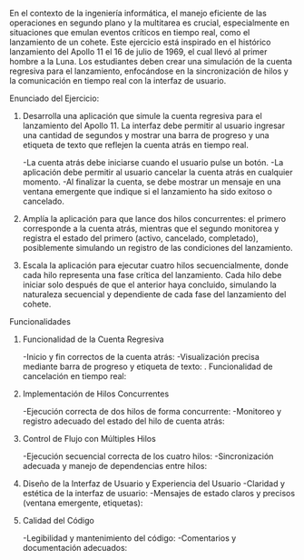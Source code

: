 En el contexto de la ingeniería informática, el manejo eficiente de las operaciones en segundo plano y la 
multitarea es crucial, especialmente en situaciones que emulan eventos críticos en tiempo real, como el 
lanzamiento de un cohete. Este ejercicio está inspirado en el histórico lanzamiento del Apollo 11 el 16 de 
julio de 1969, el cual llevó al primer hombre a la Luna. Los estudiantes deben crear una simulación de la 
cuenta regresiva para el lanzamiento, enfocándose en la sincronización de hilos y la comunicación en 
tiempo real con la interfaz de usuario.

Enunciado del Ejercicio:

1. Desarrolla una aplicación que simule la cuenta regresiva para el lanzamiento del Apollo 11. 
La interfaz debe permitir al usuario ingresar una cantidad de segundos y mostrar una barra de progreso y 
una etiqueta de texto que reflejen la cuenta atrás en tiempo real.

	-La cuenta atrás debe iniciarse cuando el usuario pulse un botón.
	-La aplicación debe permitir al usuario cancelar la cuenta atrás en cualquier momento.
	-Al finalizar la cuenta, se debe mostrar un mensaje en una ventana emergente que indique si el 
	lanzamiento ha sido exitoso o cancelado.

2. Amplía la aplicación para que lance dos hilos concurrentes: el primero corresponde a la cuenta atrás, 
mientras que el segundo monitorea y registra el estado del primero (activo, cancelado, completado), 
posiblemente simulando un registro de las condiciones del lanzamiento.

3. Escala la aplicación para ejecutar cuatro hilos secuencialmente, donde cada hilo representa una fase 
crítica del lanzamiento. Cada hilo debe iniciar solo después de que el anterior haya concluido, simulando
la naturaleza secuencial y dependiente de cada fase del lanzamiento del cohete.

Funcionalidades

1. Funcionalidad de la Cuenta Regresiva 

	-Inicio y fin correctos de la cuenta atrás: 
	-Visualización precisa mediante barra de progreso y etiqueta de texto: .
	Funcionalidad de cancelación en tiempo real: 
2. Implementación de Hilos Concurrentes 

	-Ejecución correcta de dos hilos de forma concurrente: 
	-Monitoreo y registro adecuado del estado del hilo de cuenta atrás: 

3. Control de Flujo con Múltiples Hilos

	-Ejecución secuencial correcta de los cuatro hilos: 
	-Sincronización adecuada y manejo de dependencias entre hilos: 

4. Diseño de la Interfaz de Usuario y Experiencia del Usuario 
	-Claridad y estética de la interfaz de usuario: 
	-Mensajes de estado claros y precisos (ventana emergente, etiquetas): 

5. Calidad del Código 

	-Legibilidad y mantenimiento del código: 
	-Comentarios y documentación adecuados: 
